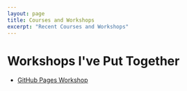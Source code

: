 ```yaml
---
layout: page
title: Courses and Workshops
excerpt: "Recent Courses and Workshops"
---
```


# Workshops I've Put Together

- [GitHub Pages Workshop](https://github.com/BioData-Club/githubPagesTutorial)
